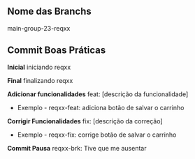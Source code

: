 ## Nome das Branchs
main-group-23-reqxx

## Commit Boas Práticas
**Inicial** iniciando reqxx

**Final** finalizando reqxx

**Adicionar funcionalidades** feat: [descrição da funcionalidade]
- Exemplo - reqxx-feat: adiciona botão de salvar o carrinho

**Corrigir Funcionalidades** fix: [descrição da correção]
 - Exemplo - reqxx-fix: corrige botão de salvar o carrinho

**Commit Pausa** reqxx-brk: Tive que me ausentar